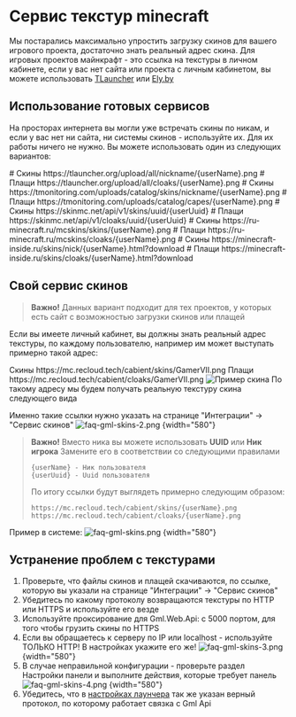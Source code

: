 # Сервис текстур minecraft

Мы постарались максимально упростить загрузку скинов для вашего игрового проекта, достаточно знать реальный адрес скина.
Для игровых проектов майнкрафт - это ссылка на текстуры в личном кабинете, если у вас нет сайта или проекта с личным
кабинетом,
вы можете использовать [TLauncher](https://tlauncher.org/ru/catalog/skins/nickname/) или [Ely.by](https://ely.by)

## Использование готовых сервисов

На просторах интернета вы могли уже встречать скины по никам, и если у вас нет ни сайта, ни системы скинов - используйте
их.
Для их работы ничего не нужно. Вы можете использовать один из следующих вариантов:

<tabs>
<tab title="TLauncher">
<code-block lang="yaml">
# Скины
https://tlauncher.org/upload/all/nickname/{userName}.png
# Плащи
https://tlauncher.org/upload/all/cloaks/{userName}.png
</code-block>
</tab>
<tab title="T-Monitoring">
<code-block lang="yaml">
# Скины
https://tmonitoring.com/uploads/catalog/skins/nickname/{userName}.png
# Плащи
https://tmonitoring.com/uploads/catalog/capes/{userName}.png
</code-block>
</tab>
<tab title="SkinMc (Только скины)">
<code-block lang="yaml">
# Скины
https://skinmc.net/api/v1/skins/uuid/{userUuid}
# Плащи
https://skinmc.net/api/v1/cloaks/uuid/{userUuid}
</code-block>
</tab>
<tab title="ru-minecraft.ru (Устарело)">
<code-block lang="yaml">
# Скины
https://ru-minecraft.ru/mcskins/skins/{userName}.png
# Плащи
https://ru-minecraft.ru/mcskins/cloaks/{userName}.png
</code-block>
</tab>
<tab title="minecraft-inside.ru (Устарело)">
<code-block lang="yaml">
# Скины
https://minecraft-inside.ru/skins/nick/{userName}.html?download
# Плащи
https://minecraft-inside.ru/skins/cloaks/{userName}.html?download
</code-block>
</tab>
</tabs>

## Свой сервис скинов

> **Важно!** Данных вариант подходит для тех проектов, у которых есть сайт с возможностью загрузки скинов или плащей

Если вы имеете личный кабинет, вы должны знать реальный адрес текстуры, по каждому пользователю, например им может
выступать
примерно такой адрес:

<tabs>
<tab title="Пример ссылки">
Скины
<code-block lang="Text">
https://mc.recloud.tech/cabient/skins/GamerVII.png
</code-block> Плащи
<code-block>
https://mc.recloud.tech/cabient/cloaks/GamerVII.png
</code-block>
</tab>
<tab title="Пример ответа">
<img src="faq-gml-skins-1.png" alt="Пример скина" /> По такому адресу мы будем получать реальную текстуру скина следующего вида
</tab>
</tabs>

Именно такие ссылки нужно указать на странице "Интеграции" -> "Сервис скинов"
![faq-gml-skins-2.png](faq-gml-skins-2.png) {width="580"}

> **Важно!** Вместо ника вы можете использовать **UUID** или **Ник игрока**
> Замените его в соответствии со следующими правилами
> ```
> {userName} - Ник пользователя
> {userUuid} - Uuid пользователя
> ```
> По итогу ссылки будут выглядеть примерно следующим образом:
> ```
> https://mc.recloud.tech/cabient/skins/{userName}.png
> https://mc.recloud.tech/cabient/cloaks/{userName}.png
> ```

Пример в системе:
![faq-gml-skins.png](faq-gml-skins.png) {width="580"}

## Устранение проблем с текстурами

1. Проверьте, что файлы скинов и плащей скачиваются, по ссылке, которую вы указали на странице "Интеграции" -> "Сервис
   скинов"
2. Убедитесь по какому протоколу возвращаются текстуры по HTTP или HTTPS и используйте его везде
3. Используйте проксирование для Gml.Web.Api: c 5000 портом, для того чтобы грузить скины по HTTPS
4. Если вы обращаетесь к серверу по IP или localhost - используйте ТОЛЬКО HTTP! В настройках укажите его же!
   ![faq-gml-skins-3.png](faq-gml-skins-3.png) {width="580"}
5. В случае неправильной конфигурации - проверьте раздел Настройки панели и выполните действия, которые требует панель
   ![faq-gml-skins-4.png](faq-gml-skins-4.png) {width="580"}
6. Убедитесь, что в [настройках лаунчера](https://gml-launcher.github.io/Gml.Docs/installation-launcher.html#pckyza_12)
   так же указан верный протокол, по которому работает связка с Gml Api